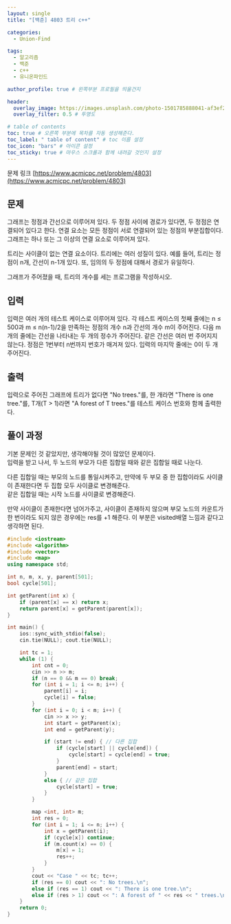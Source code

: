 ```yaml
---
layout: single
title: "[백준] 4803 트리 c++"

categories:
  - Union-Find

tags:
  - 알고리즘
  - 백준
  - c++
  - 유니온파인드

author_profile: true # 왼쪽부분 프로필을 띄울건지

header:
  overlay_image: https://images.unsplash.com/photo-1501785888041-af3ef285b470?ixlib=rb-1.2.1&ixid=eyJhcHBfaWQiOjEyMDd9&auto=format&fit=crop&w=1350&q=80
  overlay_filter: 0.5 # 투명도

# table of contents
toc: true # 오른쪽 부분에 목차를 자동 생성해준다.
toc_label: " table of content" # toc 이름 설정
toc_icon: "bars" # 아이콘 설정
toc_sticky: true # 마우스 스크롤과 함께 내려갈 것인지 설정
---
```


문제 링크 [https://www.acmicpc.net/problem/4803](https://www.acmicpc.net/problem/4803)

## 문제

그래프는 정점과 간선으로 이루어져 있다. 두 정점 사이에 경로가 있다면, 두 정점은 연결되어 있다고 한다. 연결 요소는 모든 정점이 서로 연결되어 있는 정점의 부분집합이다. 그래프는 하나 또는 그 이상의 연결 요소로 이루어져 있다.

트리는 사이클이 없는 연결 요소이다. 트리에는 여러 성질이 있다. 예를 들어, 트리는 정점이 n개, 간선이 n-1개 있다. 또, 임의의 두 정점에 대해서 경로가 유일하다.

그래프가 주어졌을 때, 트리의 개수를 세는 프로그램을 작성하시오.

## 입력

입력은 여러 개의 테스트 케이스로 이루어져 있다. 각 테스트 케이스의 첫째 줄에는 n ≤ 500과 m ≤ n(n-1)/2을 만족하는 정점의 개수 n과 간선의 개수 m이 주어진다. 다음 m개의 줄에는 간선을 나타내는 두 개의 정수가 주어진다. 같은 간선은 여러 번 주어지지 않는다. 정점은 1번부터 n번까지 번호가 매겨져 있다. 입력의 마지막 줄에는 0이 두 개 주어진다.

## 출력

입력으로 주어진 그래프에 트리가 없다면 "No trees."를, 한 개라면 "There is one tree."를, T개(T > 1)라면 "A forest of T trees."를 테스트 케이스 번호와 함께 출력한다.

## 풀이 과정

기본 문제인 것 같았지만, 생각해야될 것이 많았던 문제이다.  
입력을 받고 나서, 두 노드의 부모가 다른 집합일 때와 같은 집합일 때로 나눈다.

다른 집합일 때는 부모의 노드를 통일시켜주고, 만약에 두 부모 중 한 집합이라도 사이클이 존재한다면 두 집합 모두 사이클로 변경해준다.  
같은 집합일 때는 시작 노드를 사이클로 변경해준다.

만약 사이클이 존재한다면 넘어가주고, 사이클이 존재하지 않으며 부모 노드의 카운트가 한 번이라도 되지 않은 경우에는 res를 +1 해준다. 이 부분은 visited배열 느낌과 같다고 생각하면 된다.

```c++
#include <iostream>
#include <algorithm>
#include <vector>
#include <map>
using namespace std;

int n, m, x, y, parent[501];
bool cycle[501];

int getParent(int x) {
	if (parent[x] == x) return x;
	return parent[x] = getParent(parent[x]);
}

int main() {
	ios::sync_with_stdio(false);
	cin.tie(NULL); cout.tie(NULL);

	int tc = 1;
	while (1) {
		int cnt = 0;
		cin >> n >> m;
		if (n == 0 && m == 0) break;
		for (int i = 1; i <= n; i++) {
			parent[i] = i;
			cycle[i] = false;
		}
		for (int i = 0; i < m; i++) {
			cin >> x >> y;
			int start = getParent(x);
			int end = getParent(y);

			if (start != end) { // 다른 집합
				if (cycle[start] || cycle[end]) {
					cycle[start] = cycle[end] = true;
				}
				parent[end] = start;
			}
			else { // 같은 집합
				cycle[start] = true;
			}
		}

		map <int, int> m;
		int res = 0;
		for (int i = 1; i <= n; i++) {
			int x = getParent(i);
			if (cycle[x]) continue;
			if (m.count(x) == 0) {
				m[x] = 1;
				res++;
			}
		}
		cout << "Case " << tc; tc++;
		if (res == 0) cout << ": No trees.\n";
		else if (res == 1) cout << ": There is one tree.\n";
		else if (res > 1) cout << ": A forest of " << res << " trees.\n";
	}
	return 0;
}
```
